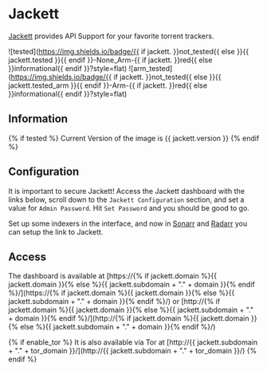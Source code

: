 # Jackett

[Jackett](https://github.com/Jackett/Jackett) provides API Support for your favorite torrent trackers.

![tested](https://img.shields.io/badge/{{ if jackett. }}not_tested{{ else }}{{ jackett.tested }}{{ endif }}-None_Arm-{{ if jackett. }}red{{ else }}informational{{ endif }}?style=flat)
![arm_tested](https://img.shields.io/badge/{{ if jackett. }}not_tested{{ else }}{{ jackett.tested_arm }}{{ endif }}-Arm-{{ if jackett. }}red{{ else }}informational{{ endif }}?style=flat)

## Information

{% if tested %}
Current Version of the image is {{ jackett.version }}
{% endif %}

## Configuration

It is important to secure Jackett! Access the Jackett dashboard with the links below,
scroll down to the `Jackett Configuration` section, and set a value for `Admin Password`.
Hit `Set Password` and you should be good to go.

Set up some indexers in the interface, and now in [Sonarr](sonarr.md) and
[Radarr](radarr.md) you can setup the link to Jackett.

## Access

The dashboard is available at [https://{% if jackett.domain %}{{ jackett.domain }}{% else %}{{ jackett.subdomain + "." + domain }}{% endif %}/](https://{% if jackett.domain %}{{ jackett.domain }}{% else %}{{ jackett.subdomain + "." + domain }}{% endif %}/) or [http://{% if jackett.domain %}{{ jackett.domain }}{% else %}{{ jackett.subdomain + "." + domain }}{% endif %}/](http://{% if jackett.domain %}{{ jackett.domain }}{% else %}{{ jackett.subdomain + "." + domain }}{% endif %}/)

{% if enable_tor %}
It is also available via Tor at [http://{{ jackett.subdomain + "." + tor_domain }}/](http://{{ jackett.subdomain + "." + tor_domain }}/)
{% endif %}
